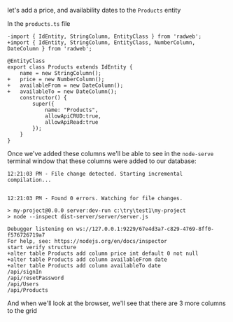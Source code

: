 let's add a price, and availability dates to the `Products` entity

In the `products.ts` file
```csdiff
-import { IdEntity, StringColumn, EntityClass } from 'radweb';
+import { IdEntity, StringColumn, EntityClass, NumberColumn, DateColumn } from 'radweb';

@EntityClass
export class Products extends IdEntity {
    name = new StringColumn();
+   price = new NumberColumn();
+   availableFrom = new DateColumn();
+   availableTo = new DateColumn();
    constructor() {
        super({
            name: "Products",
            allowApiCRUD:true,
            allowApiRead:true
        });
    }
} 
```

Once we've added these columns we'll be able to see in the `node-serve` terminal window that these columns were added to our database:
```csdiff
12:21:03 PM - File change detected. Starting incremental compilation...


12:21:03 PM - Found 0 errors. Watching for file changes.

> my-project@0.0.0 server:dev-run c:\try\test1\my-project
> node --inspect dist-server/server/server.js

Debugger listening on ws://127.0.0.1:9229/67e4d3a7-c829-4769-8ff0-f576726719a7
For help, see: https://nodejs.org/en/docs/inspector
start verify structure
+alter table Products add column price int default 0 not null
+alter table Products add column availableFrom date
+alter table Products add column availableTo date
/api/signIn
/api/resetPassword
/api/Users
/api/Products
```

And when we'll look at the browser, we'll see that there are 3 more columns to the grid